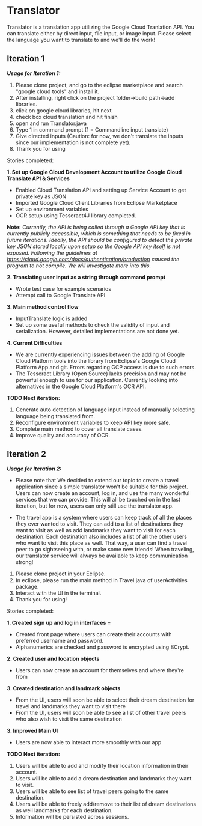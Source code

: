 # Translator

Translator is a translation app utilizing the Google Cloud Tranlation API. You can translate either by direct input, file input, or image input. Please select the language you want to translate to and we'll do the work!

## Iteration 1

***Usage for Iteration 1:***
1. Please clone project, and go to the eclipse marketplace and search "google cloud tools" and install it.
2. After installing, right click on the project folder->build path->add libraries.
3. click on google cloud libraries, hit next
4. check box cloud translation and hit finish
5. open and run Translator.java
6. Type 1 in command prompt (1 = Commandline input translate)
7. Give directed inputs (Caution: for now, we don't translate the inputs since our implementation is not complete yet). 
8. Thank you for using


Stories completed:

**1. Set up Google Cloud Development Account to utilize Google Cloud Translate API & Services**
  - Enabled Cloud Translation API and setting up Service Account to get private key as JSON 
  - Imported Google Cloud Client Libraries from Eclipse Marketplace
  - Set up environment variables
  - OCR setup using Tesseract4J library completed.
  
  **Note:** *Currently, the API is being called through a Google API key that is currently publicly accessible, which is something that needs to be fixed in future iterations. Ideally, the API should be configured to detect the private key JSON stored locally upon setup so the Google API key itself is not exposed. Following the guidelines at https://cloud.google.com/docs/authentication/production caused the program to not compile. We will investigate more into this.*
  
**2. Translating user input as a string through command prompt**
  - Wrote test case for example scenarios
  - Attempt call to Google Translate API

**3. Main method control flow**
  - InputTranslate logic is added
  - Set up some useful methods to check the validity of input and serialization. However, detailed implementations are not done yet. 

**4. Current Difficulties**
  - We are currently experiencing issues between the adding of Google Cloud Platform tools into the library from Eclipse's Google Cloud Platform App and git. Errors regarding GCP access is due to such errors. 
  - The Tesseract Library (Open Source) lacks precision and may not be powerful enough to use for our application. Currently looking into alternatives in the Google Cloud Platform's OCR API.

**TODO Next iteration:**
1. Generate auto detection of language input instead of manually selecting language being translated from. 
2. Reconfigure environment variables to keep API key more safe.
3. Complete main method to cover all translate cases. 
4. Improve quality and accuracy of OCR.



## Iteration 2

***Usage for Iteration 2:***
* Please note that We decided to extend our topic to create a travel application since a simple translator won't be suitable for this project. Users can now create an account, log in, and use the many wonderful services that we can provide. This will all be touched on in the last iteration, but for now, users can only still use the translator app.

* The travel app is a system where users can keep track of all the places they ever wanted to visit. They can add to a list of destinations they want to visit as well as add landmarks they want to visit for each destination. Each destination also includes a list of all the other users who want to visit this place as well. That way, a user can find a travel peer to go sightseeing with, or make some new friends! When traveling, our translator service will always be available to keep communication strong!

1. Please clone project in your Eclipse. 
2. In eclipse, please run the main method in Travel.java of userActivities package. 
3. Interact with the UI in the terminal.
4. Thank you for using!



Stories completed:

**1. Created sign up and log in interfaces =**
 - Created front page where users can create their accounts with preferred username and password.
 - Alphanumerics are checked and password is encrypted using BCrypt.

**2. Created user and location objects**
 - Users can now create an account for themselves and where they're from

**3. Created destination and landmark objects**
 - From the UI, users will soon be able to select their dream destination for travel and landmarks they want to visit there
 - From the UI, users will soon be able to see a list of other travel peers who also wish to visit the same destination
 
**3. Improved Main UI**
 - Users are now able to interact more smoothly with our app


**TODO Next iteration:**
1. Users will be able to add and modify their location information in their account.
2. Users will be able to add a dream destination and landmarks they want to visit.
3. Users will be able to see list of travel peers going to the same destination.
4. Users will be able to freely add/remove to their list of dream destinations as well landmarks for each destination.
5. Information will be persisted across sessions.
